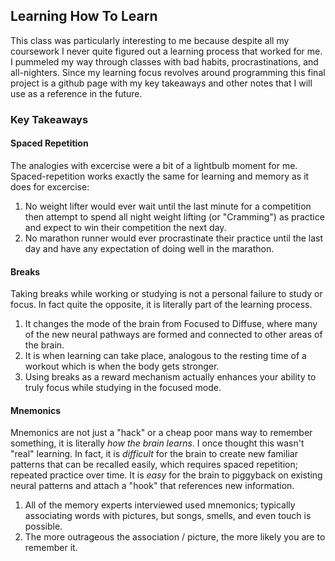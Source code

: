 ## Learning How To Learn
This class was particularly interesting to me because despite all my coursework I never quite figured out a learning process that worked for me.  I pummeled my way through classes with bad habits, procrastinations, and all-nighters.  Since my learning focus revolves around programming this final project is a github page with my key takeaways and other notes that I will use as a reference in the future.

### Key Takeaways
#### Spaced Repetition
The analogies with excercise were a bit of a lightbulb moment for me.  Spaced-repetition works exactly the same for learning and memory as it does for excercise:
  1. No weight lifter would ever wait until the last minute for a competition then attempt to spend all night weight lifting (or "Cramming") as practice and expect to win their competition the next day.
  2. No marathon runner would ever procrastinate their practice until the last day and have any expectation of doing well in the marathon.
#### Breaks
Taking breaks while working or studying is not a personal failure to study or focus.  In fact quite the opposite, it is literally part of the learning process.
  1. It changes the mode of the brain from Focused to Diffuse, where many of the new neural pathways are formed and connected to other areas of the brain.  
  2. It is when learning can take place, analogous to the resting time of a workout which is when the body gets stronger.
  3. Using breaks as a reward mechanism actually enhances your ability to truly focus while studying in the focused mode.
#### Mnemonics
Mnemonics are not just a "hack" or a cheap poor mans way to remember something, it is literally _how the brain learns_.  I once thought this wasn't "real" learning. In fact, it is _difficult_ for the brain to create new familiar patterns that can be recalled easily, which requires spaced repetition; repeated practice over time.  It is _easy_ for the brain to piggyback on existing neural patterns and attach a "hook" that references new information.
  1. All of the memory experts interviewed used mnemonics; typically associating words with pictures, but songs, smells, and even touch is possible.
  2. The more outrageous the association / picture, the more likely you are to remember it.
